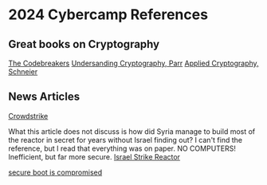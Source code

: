 # 2024 Cybercamp References


## Great books on Cryptography
[The Codebreakers](Kahn)
[Undersanding Cryptography, Parr](https://www.amazon.com/Understanding-Cryptography-Established-Asymmetric-Post-Quantum/dp/3662690063)
[Applied Cryptography, Schneier](https://www.amazon.com/Applied-Cryptography-Protocols-Algorithms-Source/dp/1119096723/)


## News Articles
[Crowdstrike](https://www.kroll.com/en/insights/publications/cyber/addressing-crowdstrike-outage)

What this article does not discuss is how did Syria manage to build most of the reactor in secret for years without Israel finding out?
I can't find the reference, but I read that everything was on paper. NO COMPUTERS! Inefficient, but far more secure.
[Israel Strike Reactor](https://www.timesofisrael.com/three-minutes-over-syria-how-israel-destroyed-assads-nuclear-reactor/)

[secure boot is compromised](https://it.slashdot.org/story/24/07/25/2028258/secure-boot-is-completely-broken-on-200-models-from-5-big-device-makers)
